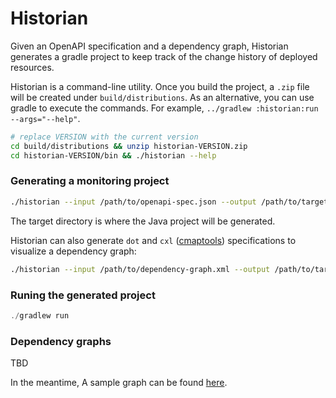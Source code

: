 # Historian

Given an OpenAPI specification and a dependency graph, Historian generates a gradle project to keep track of the change history of deployed resources.

Historian is a command-line utility. Once you build the project, a `.zip` file will be created under `build/distributions`. As an alternative, you can use gradle to execute the commands. For example, `../gradlew :historian:run --args="--help"`.

```bash
# replace VERSION with the current version
cd build/distributions && unzip historian-VERSION.zip
cd historian-VERSION/bin && ./historian --help
```

### Generating a monitoring project

```bash
./historian --input /path/to/openapi-spec.json --output /path/to/target/directory --type project
```

The target directory is where the Java project will be generated.

Historian can also generate `dot` and `cxl` ([cmaptools](https://cmap.ihmc.us/)) specifications to visualize a dependency graph:

```bash
./historian --input /path/to/dependency-graph.xml --output /path/to/target/directory --type dot
```

### Runing the generated project

```java
./gradlew run
```

### Dependency graphs

TBD

In the meantime, A sample graph can be found [here](../historian.runtime/src/test/resources/simple/graph.xml).
